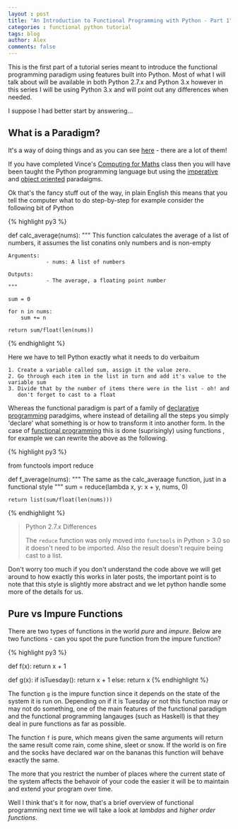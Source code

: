 ```yaml
---
layout : post
title: "An Introduction to Functional Programming with Python - Part 1"
categories : functional python tutorial
tags: blog
author: Alex
comments: false
---
```


This is the first part of a tutorial series meant to introduce the functional programming paradigm
using features built into Python. Most of what I will talk about will be available in both
Python 2.7.x and Python 3.x however in this series I will be using Python 3.x and will point out any
differences when needed.

I suppose I had better start by answering...

## What is a Paradigm?

It's a way of doing things and as you can see [here][paradigm-list] - there are a lot of them!

If you have completed Vince's [Computing for Maths][cfm] class then you will have been taught the Python
programming language but using the [imperative][imperative-wiki] and [object oriented][oop-wiki] paradaigms.

Ok that's the fancy stuff out of the way, in plain English this means that you tell the computer what
to do step-by-step for example consider the following bit of Python

{% highlight py3 %}

def calc_average(nums):
    """
    This function calculates the average of a list of numbers, it assumes the
	list conatins only numbers and is non-empty

    Arguments:
                - nums: A list of numbers

    Outputs:
		        - The average, a floating point number
    """

    sum = 0

    for n in nums:
        sum += n

    return sum/float(len(nums))
{% endhighlight %}

Here we have to tell Python exactly what it needs to do verbaitum

    1. Create a variable called sum, assign it the value zero.
	2. Go through each item in the list in turn and add it's value to the variable sum
	3. Divide that by the number of items there were in the list - oh! and
	   don't forget to cast to a float

Whereas the functional paradigm is part of a family of [declarative programming][declarative-wiki]
paradgims, where instead of detailing all the steps you simply 'declare' what something is or how to
transform it into another form. In the case of [functional programming][functional-wiki] this is done
(suprisingly) using functions , for example we can rewrite the above as the following.

{% highlight py3 %}

from functools import reduce

def f_average(nums):
    """
    The same as the calc_averaage function, just in a functional style
    """
    sum = reduce(lambda x, y: x + y, nums, 0)

    return list(sum/float(len(nums)))
{% endhighlight %}

> Python 2.7.x Differences
>
> The ```reduce``` function was only moved into ```functools``` in Python > 3.0 so
> it doesn't need to be imported. Also the result doesn't require being cast to
> a list.

Don't worry too much if you don't understand the code above we will get around to how exactly
this works in later posts, the important point is to note that this style is slightly more
abstract and we let python handle some more of the details for us.

## Pure vs Impure Functions

There are two types of functions in the world _pure_ and _impure_. Below are two functions - can
you spot the pure function from the impure function?

{% highlight py3 %}

def f(x):
    return x + 1

def g(x):
    if isTuesday():
        return x + 1
	else:
	    return x
{% endhighlight %}

The function ```g``` is the impure function since it depends on the state of the system it is run on.
Depending on if it is Tuesday or not this function may or may not do something, one of the main features
of the functional paradigm and the functional programming langauges (such as Haskell) is that
they deal in pure functions as far as possible.

The function ```f``` is pure, which means given the same arguments will return the same result come rain, come
shine, sleet or snow. If the world is on fire and the socks have declared war on the bananas this function
will behave exactly the same.

The more that you restrict the number of places where the current state of the system affects the behavoir of
your code the easier it will be to maintain and extend your program over time.

Well I think that's it for now, that's a brief overview of functional programming next time we will
take a look at _lambdas_ and _higher order functions_.


[cfm]: http://vknight.org/Computing_for_mathematics/
[declarative-wiki]: https://en.wikipedia.org/wiki/Declarative_programming
[functional-wiki]: https://en.wikipedia.org/wiki/Functional_programming
[imperative-wiki]: https://en.wikipedia.org/wiki/Imperative_programming
[oop-wiki]: https://en.wikipedia.org/wiki/Object-oriented_programming
[paradigm-list]: https://en.wikipedia.org/wiki/Programming_paradigm

